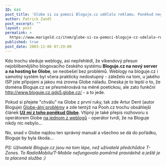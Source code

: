 ```yaml
---
ID: 644
post_title: 'Globe si za pomoci Bloguje.cz udělalo reklamu. Poněkud negativní&#8230;'
author: Patrick Zandl
post_excerpt: ""
layout: post
permalink: >
  https://www.marigold.cz/item/globe-si-za-pomoci-bloguje-cz-udelalo-reklamu-ponekud-negativni
published: true
post_date: 2003-11-06 07:29:00
---
```

<P>Kdo trochu sleduje weblogy, asi nepřehlédl, že víkendový přesun nejoblíbenějšího blogovacího českého systému <STRONG>Bloguje.cz na nový server a na hosting ke Globe</STRONG>, se neobešel bez problémů. Weblogy na bloguje.cz i samotný systém byl včera prakticky nedostupný - záleželo na tom, u jakého ISP jste připojeni a jakou má zrovna Globe náladu. Dneska je to lepší o to, že doména Bloguje.cz se přesměrovává na méně poetickou, ale zato funkční <A href="http://www.bloguje.cz.gds5.globe.cz/">http://www.bloguje.cz.gds5.globe.cz/</A>&#160;- a to jede. </P>
<P>Pokud si přejete "chválu" na Globe z první ruky, tak zde Artur Dent (autor Bloguje) <A href="http://blog.maly.cz/index.php?item=562" target=_blank>Globe-ální problémy</A> a zde tentýž na Pooh.cz trochu obsáhlejší článek <A href="http://www.pooh.cz/a.asp?a=2007262&amp;db="><STRONG>Už mi z toho poněkud Globe</STRONG></A>. Vtipný je také přepis rozhovoru s operátorem Globe <A href="http://pointusa.bloguje.cz.gds5.globe.cz/13008_item.php" target=_blank>na jednom z weblogů</A> - operátor tvrdí, že na Bloguje nikdy nic nebylo...</P>
<P>No, snad v Globe najdou ten správný manuál a všechno se dá do pořádku, Bloguje by byla škoda...</P>
<P><EM>PS: Uživatelé Bloguje.cz jsou na tom lépe, než uživatelé předchůdce T-Zones. To RadioMobilu/T-Mobile nefungovalo poměrně pravidelně a ještě je to placená služba :)</EM></P>